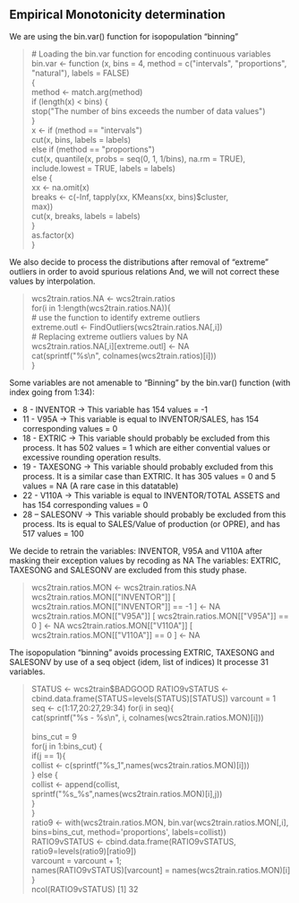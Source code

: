 ## Empirical Monotonicity determination

We are using the bin.var() function for isopopulation “binning”

> \# Loading the bin.var function for encoding continuous variables
> bin.var <- function (x, bins = 4, method = c("intervals", "proportions", <br>
    "natural"), labels = FALSE)  <br>
 {  <br>
    method <- match.arg(method)  <br>
    if (length(x) < bins) {  <br>
        stop("The number of bins exceeds the number of data values")  <br>
    }  <br>
    x <- if (method == "intervals")  <br>
        cut(x, bins, labels = labels)  <br>
    else if (method == "proportions")  <br>
        cut(x, quantile(x, probs = seq(0, 1, 1/bins), na.rm = TRUE),  <br>
            include.lowest = TRUE, labels = labels)  <br>
    else {  <br>
        xx <- na.omit(x)  <br>
        breaks <- c(-Inf, tapply(xx, KMeans(xx, bins)$cluster,  <br>
            max))  <br>
        cut(x, breaks, labels = labels)  <br>
    }  <br>
    as.factor(x)  <br>
}  <br>

We also decide to process the distributions after removal of “extreme” outliers in order to avoid spurious relations
And, we will not correct these values by interpolation.

> wcs2train.ratios.NA <- wcs2train.ratios  <br>
for(i in 1:length(wcs2train.ratios.NA)){  <br>
	\# use the function to identify extreme outliers  <br>
	extreme.outl <- FindOutliers(wcs2train.ratios.NA[,i])  <br>
> \# Replacing extreme outliers values by NA  <br>
	wcs2train.ratios.NA[,i][extreme.outl] <- NA  <br>
	cat(sprintf("%s\n", colnames(wcs2train.ratios)[i]))  <br>
}  <br>

Some variables are not amenable to “Binning” by the bin.var() function (with index going from 1:34):

- 8 - INVENTOR	-> This variable has 154 values = -1
- 11 - V95A	-> This variable is equal to INVENTOR/SALES, has 154 corresponding values = 0	
- 18 - EXTRIC	-> This variable should probably be excluded from this process. It has 502 values = 1 which are either convential values or excessive rounding operation results.
- 19 - TAXESONG	-> This variable should probably excluded from this process. It is a similar case than EXTRIC. It has 305 values = 0 and 5 values = NA (A rare case in this datatable)
- 22 - V110A	-> This variable is equal to INVENTOR/TOTAL ASSETS and  has 154 corresponding values = 0
- 28 – SALESONV	-> This variable should probably be excluded from this process. Its is equal to SALES/Value of production (or OPRE), and has 517 values = 100

We decide to retrain the variables: INVENTOR, V95A and V110A after masking their exception values by recoding as NA
The variables: EXTRIC, TAXESONG and SALESONV are excluded from this study phase.

> wcs2train.ratios.MON <- wcs2train.ratios.NA
> wcs2train.ratios.MON[["INVENTOR"]] [ wcs2train.ratios.MON[["INVENTOR"]] == -1 ] <- NA
> wcs2train.ratios.MON[["V95A"]] [ wcs2train.ratios.MON[["V95A"]] == 0 ] <- NA
> wcs2train.ratios.MON[["V110A"]] [ wcs2train.ratios.MON[["V110A"]] == 0 ] <- NA

The isopopulation “binning” avoids processing EXTRIC, TAXESONG and SALESONV by use of a seq object (idem, list of indices)
It processe 31 variables.

> STATUS <- wcs2train$BADGOOD
> RATIO9vSTATUS <- cbind.data.frame(STATUS=levels(STATUS)[STATUS])
> varcount = 1
> seq <- c(1:17,20:27,29:34)
> for(i in seq){   <br>
	cat(sprintf("%s - %s\n", i, colnames(wcs2train.ratios.MON)[i]))  <br>	
	bins_cut = 9  <br>
	for(j in 1:bins_cut) {  <br>
		if(j == 1){  <br>
	        	collist <- c(sprintf("%s_1",names(wcs2train.ratios.MON)[i]))  <br>
		} else {  <br>
			collist <- append(collist, sprintf("%s_%s",names(wcs2train.ratios.MON)[i],j))  <br>
		}  <br>
	}  <br>
	ratio9 <- with(wcs2train.ratios.MON, bin.var(wcs2train.ratios.MON[,i], bins=bins_cut, method='proportions', labels=collist))  <br>
	RATIO9vSTATUS <- cbind.data.frame(RATIO9vSTATUS, ratio9=levels(ratio9)[ratio9])  <br>
	varcount = varcount + 1;  <br>
	names(RATIO9vSTATUS)[varcount] = names(wcs2train.ratios.MON)[i]  <br>
}  <br>
> ncol(RATIO9vSTATUS)
> [1] 32
